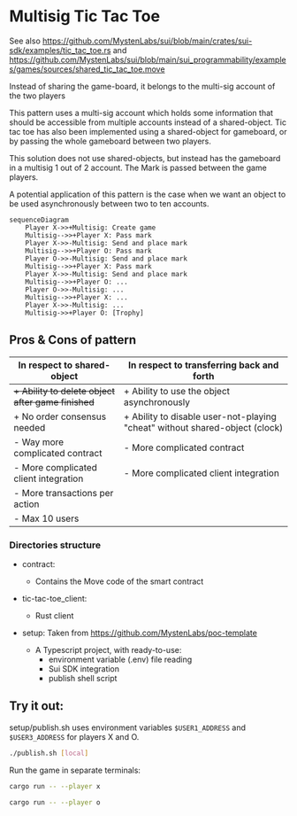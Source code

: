# Multisig Tic Tac Toe

See also https://github.com/MystenLabs/sui/blob/main/crates/sui-sdk/examples/tic_tac_toe.rs and
https://github.com/MystenLabs/sui/blob/main/sui_programmability/examples/games/sources/shared_tic_tac_toe.move

Instead of sharing the game-board, it belongs to the multi-sig account of the two players

This pattern uses a multi-sig account which holds some information that should be accessible from multiple accounts instead of a shared-object.
Tic tac toe has also been implemented using a shared-object for gameboard, or by passing the whole gameboard between two players.

This solution does not use shared-objects, but instead has the gameboard in a multisig 1 out of 2 account.
The Mark is passed between the game players.

A potential application of this pattern is the case when we want an object to be used asynchronously between two to ten accounts.

```mermaid
sequenceDiagram
    Player X->>+Multisig: Create game
    Multisig-->>+Player X: Pass mark
    Player X->>-Multisig: Send and place mark
    Multisig-->>+Player O: Pass mark
    Player O->>-Multisig: Send and place mark
    Multisig-->>+Player X: Pass mark
    Player X->>-Multisig: Send and place mark
    Multisig-->>+Player O: ...
    Player O->>-Multisig: ...
    Multisig-->>+Player X: ...
    Player X->>-Multisig: ...
    Multisig->>+Player O: [Trophy]
```

## Pros & Cons of pattern

| In respect to shared-object | In respect to transferring back and forth |
| --- | --- |
| ~~+ Ability to delete object after game finished~~ | + Ability to use the object asynchronously |
| + No order consensus needed | + Ability to disable user-not-playing "cheat" without shared-object (clock) |
| - Way more complicated contract | - More complicated contract |
| - More complicated client integration | - More complicated client integration |
| - More transactions per action |  |
| - Max 10 users |  |

### Directories structure

- contract:
    - Contains the Move code of the smart contract

- tic-tac-toe_client:
    - Rust client 

- setup: Taken from https://github.com/MystenLabs/poc-template
    - A Typescript project, with ready-to-use:
        - environment variable (.env) file reading
        - Sui SDK integration
        - publish shell script

## Try it out:

setup/publish.sh uses environment variables `$USER1_ADDRESS` and `$USER3_ADDRESS` for players X and O.
```bash
./publish.sh [local]
```

Run the game in separate terminals:
```bash
cargo run -- --player x
```
```bash
cargo run -- --player o
```

